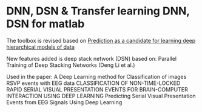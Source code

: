 DNN, DSN & Transfer learning DNN, DSN for matlab
================

The toolbox is revised based on [Prediction as a candidate for learning deep hierarchical models of data](http://www2.imm.dtu.dk/pubdb/views/publication_details.php?id=6284)

New features added is deep stack network (DSN) based on:
Parallel Training of Deep Stacking Networks (Deng Li et al.)

Used in the paper:
A Deep Learning method for Classification of images RSVP events with EEG data
CLASSIFICATION OF NON-TIME-LOCKED RAPID SERIAL VISUAL PRESENTATION EVENTS FOR BRAIN-COMPUTER INTERACTION USING DEEP LEARNING
Predicting Serial Visual Presentation Events from EEG Signals Using Deep Learning
